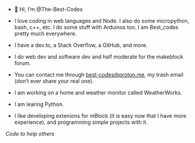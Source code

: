 - 👋 Hi, I’m @The-Best-Codes
- I love coding in web languages and Node. I also do some micropython, bash, c++, etc. I do some stuff with Arduinos too. I am Best_codes pretty much everywhere.
- I have a dev.to, a Stack Overflow, a GitHub, and more.
- I do web dev and software dev and half moderate for the makeblock forum.
- You can contact me through best-codes@proton.me, my trash email (don’t ever share your real one).

- I am working on a home and weather monitor called WeatherWorks.
- I am learing Python.
- I like developing extenions for mBlock (it is easy now that I have more experience), and programming simple projects with it.

*Code to help others*

<!---
The-Best-Codes/The-Best-Codes is a ✨ special ✨ repository because its `README.md` (this file) appears on your GitHub profile.
You can click the Preview link to take a look at your changes.
--->
